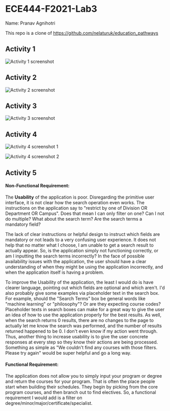 # ECE444-F2021-Lab3

Name: Pranav Agnihotri

This repo is a clone of https://github.com/nelaturuk/education_pathways

## Activity 1
![Activity 1 screenshot](https://user-images.githubusercontent.com/51279514/135678473-921a8cd6-baa9-4c67-ba6f-afb1742e858c.jpg)

## Activity 2
![Activity 2 screenshot](https://user-images.githubusercontent.com/51279514/135678645-0be601c6-2b2c-4fbe-91cc-94ed99b9f7bf.jpg)

## Activity 3
![Activity 3 screenshot](https://user-images.githubusercontent.com/51279514/135680260-f458809e-70e0-4b91-8ae7-6f5ac2dcfc1b.jpg)

## Activity 4
![Activity 4 screenshot 1](https://user-images.githubusercontent.com/51279514/135680275-bfb068e6-3c28-42ed-bc17-93a467241d54.jpg)

![Activity 4 screenshot 2](https://user-images.githubusercontent.com/51279514/135680292-654be570-6db2-4061-9b45-60a25f1a46d0.jpg)

## Activity 5
#### Non-Functional Requirement:
The **Usability** of the application is poor. Disregarding the primitive user interface, it is not clear how the search operation even works. The instructions on the application say to "restrict by one of Division OR Department OR Campus". Does that mean I can only filter on one? Can I not do multiple? What about the search term? Are the search terms a mandatory field?

The lack of clear instructions or helpful design to instruct which fields are mandatory or not leads to a very confusing user experience. It does not help that no matter what I choose, I am unable to get a search result to actually appear. So, is the application simply not functioning correctly, or am I inputting the search terms incorrectly? In the face of possible availability issues with the application, the user should have a clear understanding of when they might be using the application incorrectly, and when the application itself is having a problem. 

To improve the Usability of the application, the least I would do is have clearer language, pointing out which fields are optional and which aren't. I'd also probably give some examples via placeholder text in the search box. For example, should the "Search Terms" box be general words like "machine learning" or "philosophy"? Or are they expecting course codes? Placeholder texts in search boxes can make for a great way to give the user an idea of how to use the application properly for the best results. 
As well, when the search returns 0 results, there are no changes to the page to actually let me know the search was performed, and the number of results returned happened to be 0. I don't even know if my action went through. Thus, another thing to increase usability is to give the user concrete responses at every step so they know their actions are being processed. Something as simple as "We couldn't find any courses with those filters. Please try again" would be super helpful and go a long way.

#### Functional Requirement:
The application does not allow you to simply input your program or degree and return the courses for your program. That is often the place people start when building their schedules. They begin by picking from the core program courses, and then branch out to find electives. So, a functional requirement I would add is a filter on degree/minor/major/certificate/specialist.



